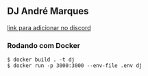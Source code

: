 ## DJ André Marques

[link para adicionar no discord](https://discord.com/api/oauth2/authorize?client_id=888590468995239976&permissions=326454426944&scope=bot%20applications.commands)

### Rodando com Docker

```
$ docker build . -t dj
$ docker run -p 3000:3000 --env-file .env dj
```